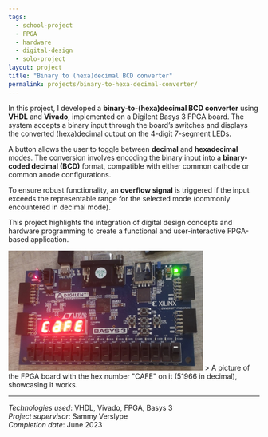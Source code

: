 ```yaml
---
tags:
  - school-project
  - FPGA
  - hardware
  - digital-design
  - solo-project
layout: project
title: "Binary to (hexa)decimal BCD converter"
permalink: projects/binary-to-hexa-decimal-converter/
---
```


In this project, I developed a **binary-to-(hexa)decimal BCD converter** using **VHDL** and **Vivado**, implemented on a Digilent Basys 3 FPGA board. The system accepts a binary input through the board’s switches and displays the converted (hexa)decimal output on the 4-digit 7-segment LEDs.  

A button allows the user to toggle between **decimal** and **hexadecimal** modes. The conversion involves encoding the binary input into a **binary-coded decimal (BCD)** format, compatible with either common cathode or common anode configurations.  

To ensure robust functionality, an **overflow signal** is triggered if the input exceeds the representable range for the selected mode (commonly encountered in decimal mode).

This project highlights the integration of digital design concepts and hardware programming to create a functional and user-interactive FPGA-based application.

<img src="/assets/hexadecimal.jpg" alt="photo of the board with cafe" width="390" >
  > A picture of the FPGA board with the hex number "CAFE" on it (51966 in decimal), showcasing it works.

---
*Technologies used*: VHDL, Vivado, FPGA, Basys 3  
*Project supervisor*: Sammy Verslype  
*Completion date*: June 2023  